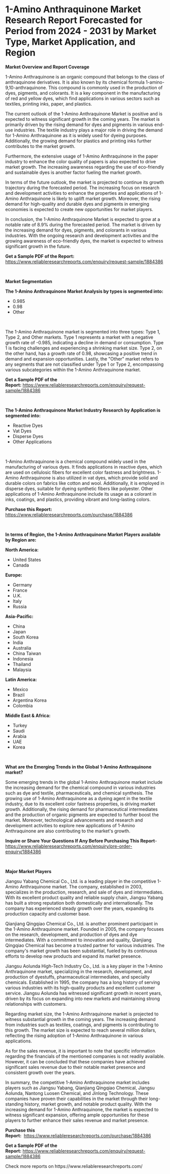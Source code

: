 <p><h1>1-Amino Anthraquinone Market Research Report Forecasted for Period from 2024 -  2031 by Market Type, Market Application, and Region</h1></p><p><strong>Market Overview and Report Coverage</strong></p>
<p><p>1-Amino Anthraquinone is an organic compound that belongs to the class of anthraquinone derivatives. It is also known by its chemical formula 1-amino-9,10-anthraquinone. This compound is commonly used in the production of dyes, pigments, and colorants. It is a key component in the manufacturing of red and yellow dyes, which find applications in various sectors such as textiles, printing inks, paper, and plastics.</p><p>The current outlook of the 1-Amino Anthraquinone Market is positive and is expected to witness significant growth in the coming years. The market is primarily driven by the rising demand for dyes and pigments in various end-use industries. The textile industry plays a major role in driving the demand for 1-Amino Anthraquinone as it is widely used for dyeing purposes. Additionally, the growing demand for plastics and printing inks further contributes to the market growth.</p><p>Furthermore, the extensive usage of 1-Amino Anthraquinone in the paper industry to enhance the color quality of papers is also expected to drive market growth. The increasing awareness regarding the use of eco-friendly and sustainable dyes is another factor fueling the market growth.</p><p>In terms of the future outlook, the market is projected to continue its growth trajectory during the forecasted period. The increasing focus on research and development activities to enhance the properties and applications of 1-Amino Anthraquinone is likely to uplift market growth. Moreover, the rising demand for high-quality and durable dyes and pigments in emerging economies is expected to create new opportunities for market players.</p><p>In conclusion, the 1-Amino Anthraquinone Market is expected to grow at a notable rate of 8.9% during the forecasted period. The market is driven by the increasing demand for dyes, pigments, and colorants in various industries. With the ongoing research and development activities and the growing awareness of eco-friendly dyes, the market is expected to witness significant growth in the future.</p></p>
<p><strong>Get a Sample PDF of the Report:</strong> <a href="https://www.reliableresearchreports.com/enquiry/request-sample/1884386">https://www.reliableresearchreports.com/enquiry/request-sample/1884386</a></p>
<p>&nbsp;</p>
<p><strong>Market Segmentation</strong></p>
<p><strong>The 1-Amino Anthraquinone Market Analysis by types is segmented into:</strong></p>
<p><ul><li>0.985</li><li>0.98</li><li>Other</li></ul></p>
<p>&nbsp;</p>
<p><p>The 1-Amino Anthraquinone market is segmented into three types: Type 1, Type 2, and Other markets. Type 1 represents a market with a negative growth rate of -0.985, indicating a decline in demand or consumption. Type 1 is facing challenges and experiencing a shrinking market size. Type 2, on the other hand, has a growth rate of 0.98, showcasing a positive trend in demand and expansion opportunities. Lastly, the "Other" market refers to any segments that are not classified under Type 1 or Type 2, encompassing various subcategories within the 1-Amino Anthraquinone market.</p></p>
<p><strong>Get a Sample PDF of the Report:</strong>&nbsp;<a href="https://www.reliableresearchreports.com/enquiry/request-sample/1884386">https://www.reliableresearchreports.com/enquiry/request-sample/1884386</a></p>
<p>&nbsp;</p>
<p><strong>The 1-Amino Anthraquinone Market Industry Research by Application is segmented into:</strong></p>
<p><ul><li>Reactive Dyes</li><li>Vat Dyes</li><li>Disperse Dyes</li><li>Other Applications</li></ul></p>
<p>&nbsp;</p>
<p><p>1-Amino Anthraquinone is a chemical compound widely used in the manufacturing of various dyes. It finds applications in reactive dyes, which are used on cellulosic fibers for excellent color fastness and brightness. 1-Amino Anthraquinone is also utilized in vat dyes, which provide solid and durable colors on fabrics like cotton and wool. Additionally, it is employed in disperse dyes, suitable for dyeing synthetic fibers like polyester. Other applications of 1-Amino Anthraquinone include its usage as a colorant in inks, coatings, and plastics, providing vibrant and long-lasting colors.</p></p>
<p><strong>Purchase this Report:</strong>&nbsp; <a href="https://www.reliableresearchreports.com/purchase/1884386">https://www.reliableresearchreports.com/purchase/1884386</a></p>
<p>&nbsp;</p>
<p><strong>In terms of Region, the 1-Amino Anthraquinone Market Players available by Region are:</strong></p>
<p>
    <p> <strong> North America: </strong>
        <ul>
            <li>United States</li>
            <li>Canada</li>
        </ul>
        </p> 
    <p> <strong> Europe: </strong>
        <ul>
            <li>Germany</li>
            <li>France</li>
            <li>U.K.</li>
            <li>Italy</li>
            <li>Russia</li>
        </ul>
        </p> 
    <p> <strong> Asia-Pacific: </strong>
        <ul>
            <li>China</li>
            <li>Japan</li>
            <li>South Korea</li>
            <li>India</li>
            <li>Australia</li>
            <li>China Taiwan</li>
            <li>Indonesia</li>
            <li>Thailand</li>
            <li>Malaysia</li>
        </ul>
        </p> 
    <p> <strong> Latin America: </strong>
        <ul>
            <li>Mexico</li>
            <li>Brazil</li>
            <li>Argentina Korea</li>
            <li>Colombia</li>
        </ul>
        </p> 
    <p> <strong> Middle East & Africa: </strong>
        <ul>
            <li>Turkey</li>
            <li>Saudi</li>
            <li>Arabia</li>
            <li>UAE</li>
            <li>Korea</li>
        </ul>
    </p>
    </p>
<p>&nbsp;</p>
<p><strong>What are the Emerging Trends in the Global 1-Amino Anthraquinone market?</strong></p>
<p><p>Some emerging trends in the global 1-Amino Anthraquinone market include the increasing demand for the chemical compound in various industries such as dye and textile, pharmaceuticals, and chemical synthesis. The growing use of 1-Amino Anthraquinone as a dyeing agent in the textile industry, due to its excellent color fastness properties, is driving market growth. Additionally, the rising demand for pharmaceutical intermediates and the production of organic pigments are expected to further boost the market. Moreover, technological advancements and research and development activities to explore new applications of 1-Amino Anthraquinone are also contributing to the market's growth.</p></p>
<p><strong>Inquire or Share Your Questions If Any Before Purchasing This Report</strong>- <a href="https://www.reliableresearchreports.com/enquiry/pre-order-enquiry/1884386">https://www.reliableresearchreports.com/enquiry/pre-order-enquiry/1884386</a></p>
<p>&nbsp;</p>
<p><strong>Major Market Players</strong></p>
<p><p>Jiangsu Yabang Chemical Co., Ltd. is a leading player in the competitive 1-Amino Anthraquinone market. The company, established in 2003, specializes in the production, research, and sale of dyes and intermediates. With its excellent product quality and reliable supply chain, Jiangsu Yabang has built a strong reputation both domestically and internationally. The company has experienced steady growth over the years, expanding its production capacity and customer base.</p><p>Qianjiang Qingqiao Chemical Co., Ltd. is another prominent participant in the 1-Amino Anthraquinone market. Founded in 2005, the company focuses on the research, development, and production of dyes and dye intermediates. With a commitment to innovation and quality, Qianjiang Qingqiao Chemical has become a trusted partner for various industries. The company's market growth has been substantial, fueled by its continuous efforts to develop new products and expand its market presence.</p><p>Jiangsu Aolunda High-Tech Industry Co., Ltd. is a key player in the 1-Amino Anthraquinone market, specializing in the research, development, and production of dyestuffs, pharmaceutical intermediates, and specialty chemicals. Established in 1995, the company has a long history of serving various industries with its high-quality products and excellent customer service. Jiangsu Aolunda has witnessed significant growth in recent years, driven by its focus on expanding into new markets and maintaining strong relationships with customers.</p><p>Regarding market size, the 1-Amino Anthraquinone market is projected to witness substantial growth in the coming years. The increasing demand from industries such as textiles, coatings, and pigments is contributing to this growth. The market size is expected to reach several million dollars, reflecting the rising adoption of 1-Amino Anthraquinone in various applications.</p><p>As for the sales revenue, it is important to note that specific information regarding the financials of the mentioned companies is not readily available. However, it can be concluded that these companies have achieved significant sales revenue due to their notable market presence and consistent growth over the years.</p><p>In summary, the competitive 1-Amino Anthraquinone market includes players such as Jiangsu Yabang, Qianjiang Qingqiao Chemical, Jiangsu Aolunda, Nantong Luosen Chemical, and Jinlong Technology. These companies have proven their capabilities in the market through their long-standing history, market growth, and notable product quality. With the increasing demand for 1-Amino Anthraquinone, the market is expected to witness significant expansion, offering ample opportunities for these players to further enhance their sales revenue and market presence.</p></p>
<p><strong>Purchase this Report:</strong>&nbsp;&nbsp;<a href="https://www.reliableresearchreports.com/purchase/1884386">https://www.reliableresearchreports.com/purchase/1884386</a></p>
<p></p>
<p><strong>Get a Sample PDF of the Report:</strong>&nbsp;<a href="https://www.reliableresearchreports.com/enquiry/request-sample/1884386">https://www.reliableresearchreports.com/enquiry/request-sample/1884386</a></p>
<p>Check more reports on https://www.reliableresearchreports.com/</p>